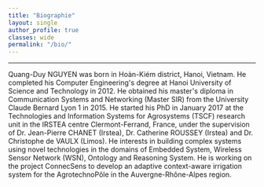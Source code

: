 ```yaml
---
title: "Biographie"   
layout: single
author_profile: true 
classes: wide
permalink: "/bio/"  
---
```

----
Quang-Duy NGUYEN was born in Hoàn-Kiém district, Hanoi, Vietnam. He completed his Computer Engineering's degree at Hanoi University of Science and Technology in 2012. He obtained his master's diploma in Communication Systems and Networking (Master SIR) from the University Claude Bernard Lyon 1 in 2015. He started his PhD in January 2017 at the Technologies and Information Systems for Agrosystems (TSCF) research unit in the IRSTEA centre Clermont-Ferrand, France, under the supervision of Dr. Jean-Pierre CHANET (Irstea), Dr. Catherine ROUSSEY (Irstea) and Dr. Christophe de VAULX (Limos). He interests in building complex systems using novel technologies in the domains of Embedded System, Wireless Sensor Network (WSN), Ontology and Reasoning System. He is working on the project ConnecSens to develop an adaptive context-aware irrigation system for the AgrotechnoPôle in the Auvergne-Rhône-Alpes region.
